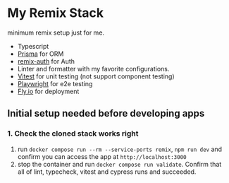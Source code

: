 # My Remix Stack

minimum remix setup just for me.

- Typescript
- [Prisma](https://www.prisma.io/docs) for ORM
- [remix-auth](https://github.com/sergiodxa/remix-auth) for Auth
- Linter and formatter with my favorite configurations.
- [Vitest](https://vitest.dev/guide/) for unit testing (not support component testing)
- [Playwright](https://playwright.dev/) for e2e testing
- [Fly.io](https://fly.io/docs/) for deployment

## Initial setup needed before developing apps

### 1. Check the cloned stack works right

1. run `docker compose run --rm --service-ports remix`, `npm run dev` and confirm you can access the app at `http://localhost:3000`
2. stop the container and run `docker compose run validate`. Confirm that all of lint, typecheck, vitest and cypress runs and succeeded.
